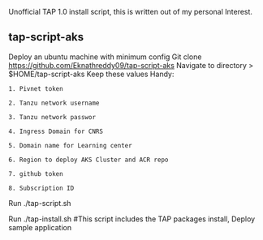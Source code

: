Unofficial TAP 1.0 install script, this is written out of my personal Interest.

## tap-script-aks

Deploy an ubuntu machine with minimum config
Git clone https://github.com/Eknathreddy09/tap-script-aks
Navigate to directory > $HOME/tap-script-aks
Keep these values Handy: 

    1. Pivnet token
    
    2. Tanzu network username
    
    3. Tanzu network passwor
    
    4. Ingress Domain for CNRS
    
    5. Domain name for Learning center
    
    6. Region to deploy AKS Cluster and ACR repo 
    
    7. github token
    
    8. Subscription ID 

Run ./tap-script.sh

Run ./tap-install.sh #This script includes the TAP packages install, Deploy sample application
